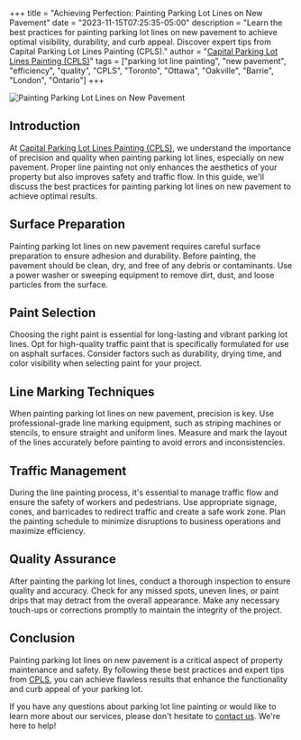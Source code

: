 +++
title = "Achieving Perfection: Painting Parking Lot Lines on New Pavement"
date = "2023-11-15T07:25:35-05:00"
description = "Learn the best practices for painting parking lot lines on new pavement to achieve optimal visibility, durability, and curb appeal. Discover expert tips from Capital Parking Lot Lines Painting (CPLS)."
author = "[Capital Parking Lot Lines Painting (CPLS)](https://capitalpaintingservices.ca/)"
tags = ["parking lot line painting", "new pavement", "efficiency", "quality", "CPLS", "Toronto", "Ottawa", "Oakville", "Barrie", "London", "Ontario"]
+++

![Painting Parking Lot Lines on New Pavement](/blog/newpavement.jpeg)

## Introduction

At [Capital Parking Lot Lines Painting (CPLS)](https://capitalpaintingservices.ca/), we understand the importance of precision and quality when painting parking lot lines, especially on new pavement. Proper line painting not only enhances the aesthetics of your property but also improves safety and traffic flow. In this guide, we'll discuss the best practices for painting parking lot lines on new pavement to achieve optimal results.

## Surface Preparation

Painting parking lot lines on new pavement requires careful surface preparation to ensure adhesion and durability. Before painting, the pavement should be clean, dry, and free of any debris or contaminants. Use a power washer or sweeping equipment to remove dirt, dust, and loose particles from the surface.

## Paint Selection

Choosing the right paint is essential for long-lasting and vibrant parking lot lines. Opt for high-quality traffic paint that is specifically formulated for use on asphalt surfaces. Consider factors such as durability, drying time, and color visibility when selecting paint for your project.

## Line Marking Techniques

When painting parking lot lines on new pavement, precision is key. Use professional-grade line marking equipment, such as striping machines or stencils, to ensure straight and uniform lines. Measure and mark the layout of the lines accurately before painting to avoid errors and inconsistencies.

## Traffic Management

During the line painting process, it's essential to manage traffic flow and ensure the safety of workers and pedestrians. Use appropriate signage, cones, and barricades to redirect traffic and create a safe work zone. Plan the painting schedule to minimize disruptions to business operations and maximize efficiency.

## Quality Assurance

After painting the parking lot lines, conduct a thorough inspection to ensure quality and accuracy. Check for any missed spots, uneven lines, or paint drips that may detract from the overall appearance. Make any necessary touch-ups or corrections promptly to maintain the integrity of the project.

## Conclusion

Painting parking lot lines on new pavement is a critical aspect of property maintenance and safety. By following these best practices and expert tips from [CPLS](https://capitalpaintingservices.ca/), you can achieve flawless results that enhance the functionality and curb appeal of your parking lot.

If you have any questions about parking lot line painting or would like to learn more about our services, please don't hesitate to [contact us](https://capitalpaintingservices.ca/). We're here to help!
